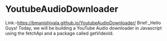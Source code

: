 # YoutubeAudioDownloader
Link:-https://bmanishjyala.github.io/YoutubeAudioDownloader/
Brief:_Hello Guys! Today, we will be building a YouTube Audio downloader in Javascript using the fetchApi and a package called  getVideoId.
